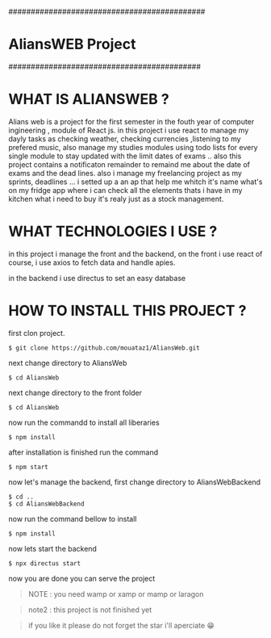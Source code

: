 ############################################
#         AliansWEB Project                #
###########################################

# WHAT IS ALIANSWEB ?
Alians web is a project for the first semester in the fouth year of computer ingineering , module of React js.
in this project i use react to manage my dayly tasks as checking weather, checking currencies ,listening to my prefered music,
also manage my studies modules using todo lists for every single module to stay updated with the limit dates of exams ..
also this project contains a notificaton remainder to remaind me about the date of exams and the dead lines.
also i manage my freelancing project as my sprints, deadlines ...
i setted up a an ap that help me whitch it's name what's on my fridge app
where i can check all the elements thats i have in my kitchen what i need to buy it's realy just as a stock management.

# WHAT TECHNOLOGIES I USE ?
 in this project i manage the front and the backend, 
 on the front i use react of course, i use axios to fetch data and handle apies.
 
in the backend i use directus to set an easy database

# HOW TO INSTALL THIS PROJECT ?
first clon project.
```
$ git clone https://github.com/mouataz1/AliansWeb.git
```
next change directory to AliansWeb
```
$ cd AliansWeb
```
next change directory to the front folder
```
$ cd AliansWeb
```
now run the  commandd to install all liberaries
```
$ npm install
```
after installation is finished run the command
```
$ npm start
```
now let's manage the backend, first change directory to AliansWebBackend
```
$ cd ..
$ cd AliansWebBackend 
```
now run the command bellow to install
```
$ npm install
```
now lets start the backend
```
$ npx directus start
```

now you are done you can serve the project
> NOTE : you need wamp or xamp or mamp or laragon 

>note2 : this project is not finished yet

> if you like it please do not forget the star i'll aperciate 😁

